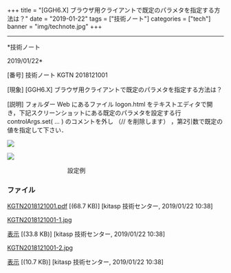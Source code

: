 ﻿+++
title = "[GGH6.X] ブラウザ用クライアントで既定のパラメタを指定する方法は？"
date = "2019-01-22"
tags = ["技術ノート"]
categories = ["tech"]
banner = "img/technote.jpg"
+++

-----------------------------------------------------------------------------------------------------------------------------

*技術ノート

2019/01/22*


[番号]
技術ノート KGTN 2018121001

[現象]
[GGH6.X] ブラウザ用クライアントで既定のパラメタを指定する方法は？

[説明]
フォルダー Web にあるファイル logon.html
をテキストエディタで開き，下記スクリーンショットにある既定のパラメタを設定する行
controlArgs.set( ... ) のコメントを外し （// を削除します）
，第2引数で既定の値を指定して下さい．

![](http://techreport.kitasp.net/attachments/download/4228/KGTN2018121001-1.jpg)

![](http://techreport.kitasp.net/attachments/download/4229/KGTN2018121001-2.jpg)

　　　　　　　　　　設定例


### ファイル

 
 


[KGTN2018121001.pdf](http://techreport.kitasp.net/attachments/download/4227/KGTN2018121001.pdf)
 [(68.7 KB)] [kitasp 技術センター, 2019/01/22
10:38]

[KGTN2018121001-1.jpg](http://techreport.kitasp.net/attachments/download/4228/KGTN2018121001-1.jpg)

[表示](http://techreport.kitasp.net/attachments/4228/KGTN2018121001-1.jpg "表示")
 [(33.8 KB)] [kitasp 技術センター, 2019/01/22
10:38]

[KGTN2018121001-2.jpg](http://techreport.kitasp.net/attachments/download/4229/KGTN2018121001-2.jpg)

[表示](http://techreport.kitasp.net/attachments/4229/KGTN2018121001-2.jpg "表示")
 [(10.7 KB)] [kitasp 技術センター, 2019/01/22
10:38]


 


 

